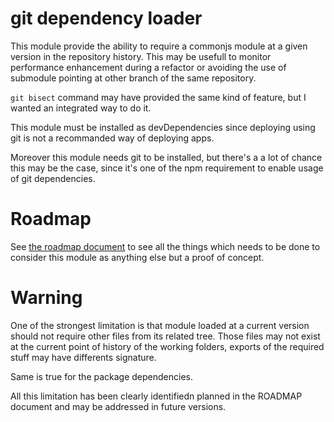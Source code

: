 # git dependency loader
This module provide the ability to require a commonjs module at a given version in the repository history. This may be usefull to monitor performance enhancement during a refactor or avoiding the use of submodule pointing at other branch of the same repository.

`git bisect` command may have provided the same kind of feature, but I wanted an integrated way to do it.

This module must be installed as devDependencies since deploying using git is not a recommanded way of deploying apps.

Moreover this module needs git to be installed, but there's a a lot of chance this may be the case, since it's one of the npm requirement to enable usage of git dependencies.

# Roadmap
See [the roadmap document](./ROADMAP) to see all the things which needs to be done to consider this module as anything else but a proof of concept.

# Warning
One of the strongest limitation is that module loaded at a current version should not require other files from its related tree. Those files may not exist at the current point of history of the working folders, exports of the required stuff may have differents signature.

Same is true for the package dependencies.

All this limitation has been clearly identifiedn planned in the ROADMAP document and may be addressed in future versions.
